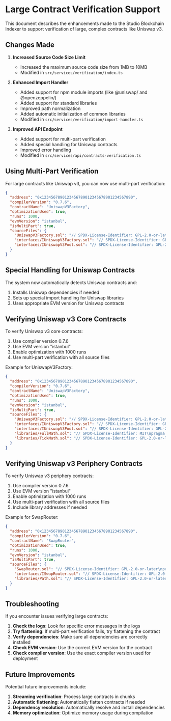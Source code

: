 # Large Contract Verification Support

This document describes the enhancements made to the Studio Blockchain Indexer to support verification of large, complex contracts like Uniswap v3.

## Changes Made

1. **Increased Source Code Size Limit**
   - Increased the maximum source code size from 1MB to 10MB
   - Modified in `src/services/verification/index.ts`

2. **Enhanced Import Handler**
   - Added support for npm module imports (like @uniswap/ and @openzeppelin/)
   - Added support for standard libraries
   - Improved path normalization
   - Added automatic initialization of common libraries
   - Modified in `src/services/verification/import-handler.ts`

3. **Improved API Endpoint**
   - Added support for multi-part verification
   - Added special handling for Uniswap contracts
   - Improved error handling
   - Modified in `src/services/api/contracts-verification.ts`

## Using Multi-Part Verification

For large contracts like Uniswap v3, you can now use multi-part verification:

```json
{
  "address": "0x1234567890123456789012345678901234567890",
  "compilerVersion": "0.7.6",
  "contractName": "UniswapV3Factory",
  "optimizationUsed": true,
  "runs": 1000,
  "evmVersion": "istanbul",
  "isMultiPart": true,
  "sourceFiles": {
    "UniswapV3Factory.sol": "// SPDX-License-Identifier: GPL-2.0-or-later\npragma solidity =0.7.6;\n...",
    "interfaces/IUniswapV3Factory.sol": "// SPDX-License-Identifier: GPL-2.0-or-later\npragma solidity >=0.7.5;\n...",
    "interfaces/IUniswapV3Pool.sol": "// SPDX-License-Identifier: GPL-2.0-or-later\npragma solidity >=0.7.5;\n..."
  }
}
```

## Special Handling for Uniswap Contracts

The system now automatically detects Uniswap contracts and:

1. Installs Uniswap dependencies if needed
2. Sets up special import handling for Uniswap libraries
3. Uses appropriate EVM version for Uniswap contracts

## Verifying Uniswap v3 Core Contracts

To verify Uniswap v3 core contracts:

1. Use compiler version 0.7.6
2. Use EVM version "istanbul"
3. Enable optimization with 1000 runs
4. Use multi-part verification with all source files

Example for UniswapV3Factory:

```json
{
  "address": "0x1234567890123456789012345678901234567890",
  "compilerVersion": "0.7.6",
  "contractName": "UniswapV3Factory",
  "optimizationUsed": true,
  "runs": 1000,
  "evmVersion": "istanbul",
  "isMultiPart": true,
  "sourceFiles": {
    "UniswapV3Factory.sol": "// SPDX-License-Identifier: GPL-2.0-or-later\npragma solidity =0.7.6;\n...",
    "interfaces/IUniswapV3Factory.sol": "// SPDX-License-Identifier: GPL-2.0-or-later\npragma solidity >=0.7.5;\n...",
    "interfaces/IUniswapV3Pool.sol": "// SPDX-License-Identifier: GPL-2.0-or-later\npragma solidity >=0.7.5;\n...",
    "libraries/FullMath.sol": "// SPDX-License-Identifier: MIT\npragma solidity >=0.4.0;\n...",
    "libraries/TickMath.sol": "// SPDX-License-Identifier: GPL-2.0-or-later\npragma solidity >=0.5.0;\n..."
  }
}
```

## Verifying Uniswap v3 Periphery Contracts

To verify Uniswap v3 periphery contracts:

1. Use compiler version 0.7.6
2. Use EVM version "istanbul"
3. Enable optimization with 1000 runs
4. Use multi-part verification with all source files
5. Include library addresses if needed

Example for SwapRouter:

```json
{
  "address": "0x1234567890123456789012345678901234567890",
  "compilerVersion": "0.7.6",
  "contractName": "SwapRouter",
  "optimizationUsed": true,
  "runs": 1000,
  "evmVersion": "istanbul",
  "isMultiPart": true,
  "sourceFiles": {
    "SwapRouter.sol": "// SPDX-License-Identifier: GPL-2.0-or-later\npragma solidity =0.7.6;\n...",
    "interfaces/ISwapRouter.sol": "// SPDX-License-Identifier: GPL-2.0-or-later\npragma solidity >=0.7.5;\n...",
    "libraries/Path.sol": "// SPDX-License-Identifier: GPL-2.0-or-later\npragma solidity >=0.6.0;\n..."
  }
}
```

## Troubleshooting

If you encounter issues verifying large contracts:

1. **Check the logs**: Look for specific error messages in the logs
2. **Try flattening**: If multi-part verification fails, try flattening the contract
3. **Verify dependencies**: Make sure all dependencies are correctly installed
4. **Check EVM version**: Use the correct EVM version for the contract
5. **Check compiler version**: Use the exact compiler version used for deployment

## Future Improvements

Potential future improvements include:

1. **Streaming verification**: Process large contracts in chunks
2. **Automatic flattening**: Automatically flatten contracts if needed
3. **Dependency resolution**: Automatically resolve and install dependencies
4. **Memory optimization**: Optimize memory usage during compilation

